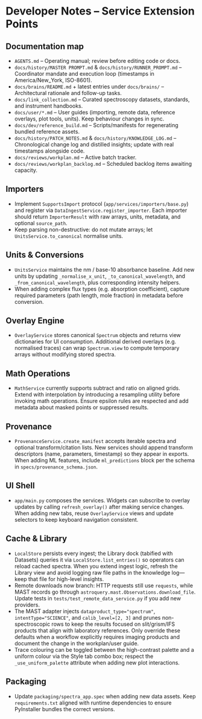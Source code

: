 # Developer Notes – Service Extension Points

## Documentation map
- `AGENTS.md` – Operating manual; review before editing code or docs.
- `docs/history/MASTER PROMPT.md` & `docs/history/RUNNER_PROMPT.md` – Coordinator
  mandate and execution loop (timestamps in America/New_York, ISO-8601).
- `docs/brains/README.md` + latest entries under `docs/brains/` – Architectural
  rationale and follow-up tasks.
- `docs/link_collection.md` – Curated spectroscopy datasets, standards, and
  instrument handbooks.
- `docs/user/*.md` – User guides (importing, remote data, reference overlays,
  plot tools, units). Keep behaviour changes in sync.
- `docs/dev/reference_build.md` – Scripts/manifests for regenerating bundled
  reference assets.
- `docs/history/PATCH_NOTES.md` & `docs/history/KNOWLEDGE_LOG.md` – Chronological
  change log and distilled insights; update with real timestamps alongside code.
- `docs/reviews/workplan.md` – Active batch tracker.
- `docs/reviews/workplan_backlog.md` – Scheduled backlog items awaiting capacity.

## Importers
- Implement `SupportsImport` protocol (`app/services/importers/base.py`) and
  register via `DataIngestService.register_importer`. Each importer should return
  `ImporterResult` with raw arrays, units, metadata, and optional `source_path`.
- Keep parsing non-destructive: do not mutate arrays; let
  `UnitsService.to_canonical` normalise units.

## Units & Conversions
- `UnitsService` maintains the nm / base-10 absorbance baseline. Add new units by
  updating `_normalise_x_unit`, `_to_canonical_wavelength`, and
  `_from_canonical_wavelength`, plus corresponding intensity helpers.
- When adding complex flux types (e.g. absorption coefficient), capture required
  parameters (path length, mole fraction) in metadata before conversion.

## Overlay Engine
- `OverlayService` stores canonical `Spectrum` objects and returns view
  dictionaries for UI consumption. Additional derived overlays (e.g. normalised
  traces) can wrap `Spectrum.view` to compute temporary arrays without modifying
  stored spectra.

## Math Operations
- `MathService` currently supports subtract and ratio on aligned grids. Extend
  with interpolation by introducing a resampling utility before invoking math
  operations. Ensure epsilon rules are respected and add metadata about masked
  points or suppressed results.

## Provenance
- `ProvenanceService.create_manifest` accepts iterable spectra and optional
  transform/citation lists. New services should append transform descriptors
  (name, parameters, timestamp) so they appear in exports. When adding ML
  features, include `ml_predictions` block per the schema in
  `specs/provenance_schema.json`.

## UI Shell
- `app/main.py` composes the services. Widgets can subscribe to overlay updates
  by calling `refresh_overlay()` after making service changes. When adding new
  tabs, reuse `OverlayService` views and update selectors to keep keyboard
  navigation consistent.

## Cache & Library
- `LocalStore` persists every ingest; the Library dock (tabified with Datasets)
  queries it via `LocalStore.list_entries()` so operators can reload cached
  spectra. When you extend ingest logic, refresh the Library view and avoid
  logging raw file paths in the knowledge log—keep that file for high-level
  insights.
- Remote downloads now branch: HTTP requests still use `requests`, while MAST
  records go through `astroquery.mast.Observations.download_file`. Update tests in
  `tests/test_remote_data_service.py` if you add new providers.
- The MAST adapter injects `dataproduct_type="spectrum"`, `intentType="SCIENCE"`,
  and `calib_level=[2, 3]` and prunes non-spectroscopic rows to keep the results
  focused on slit/grism/IFS products that align with laboratory references. Only
  override these defaults when a workflow explicitly requires imaging products
  and document the change in the workplan/user guide.
- Trace colouring can be toggled between the high-contrast palette and a uniform
  colour via the Style tab combo box; respect the `_use_uniform_palette`
  attribute when adding new plot interactions.

## Packaging
- Update `packaging/spectra_app.spec` when adding new data assets. Keep
  `requirements.txt` aligned with runtime dependencies to ensure PyInstaller
  bundles the correct versions.
